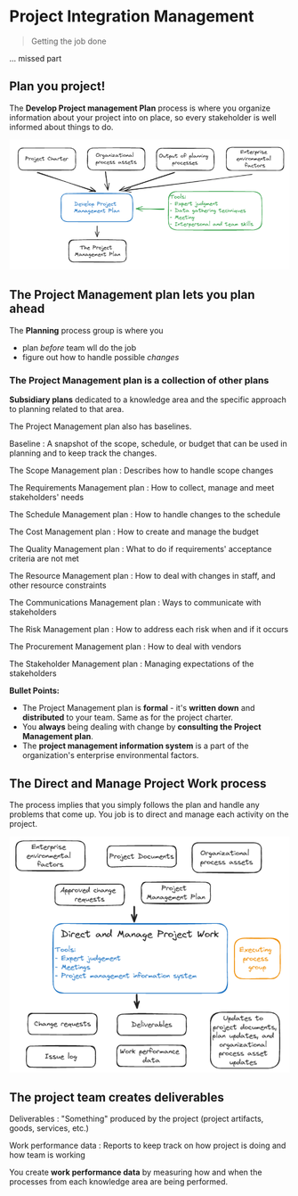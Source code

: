 # Project Integration Management

> Getting the job done

... missed part

## Plan you project!

The **Develop Project management Plan** process is where you organize information about your project into on place, so every stakeholder is well informed about things to do.

![Develop Project management Plan](img/develop_project_management_plan.png)

## The Project Management plan lets you plan ahead

The **Planning** process group is where you

- plan *before* team wll do the job
- figure out how to handle possible *changes*

### The Project Management plan is a collection of other plans

**Subsidiary plans** dedicated to a knowledge area and the specific approach to planning related to that area.

The Project Management plan also has baselines.

Baseline
: A snapshot of the scope, schedule, or budget that can be used in planning and to keep track the changes.

The Scope Management plan
: Describes how to handle scope changes

The Requirements Management plan
: How to collect, manage and meet stakeholders' needs

The Schedule Management plan
: How to handle changes to the schedule

The Cost Management plan
: How to create and manage the budget

The Quality Management plan
: What to do if requirements' acceptance criteria are not met

The Resource Management plan
: How to deal with changes in staff, and other resource constraints

The Communications Management plan
: Ways to communicate with stakeholders

The Risk Management plan
: How to address each risk when and if it occurs

The Procurement Management plan
: How to deal with vendors

The Stakeholder Management plan
: Managing expectations of the stakeholders

**Bullet Points:**

- The Project Management plan is **formal** - it's **written down** and **distributed** to your team. Same as for the project charter.
- You **always** being dealing with change by **consulting the Project Management plan**.
- The **project management information system** is a part of the organization's enterprise environmental factors.

## The Direct and Manage Project Work process

The process implies that you simply follows the plan and handle any problems that come up. You job is to direct and manage each activity on the project.

![direct and manage project work process](img/direct_and_manage_project_work.png)

## The project team creates **deliverables**

Deliverables
: "Something" produced by the project (project artifacts, goods, services, etc.)

Work performance data
: Reports to keep track on how project is doing and how team is working

You create **work performance data** by measuring how and when the processes from each knowledge area are being performed.
